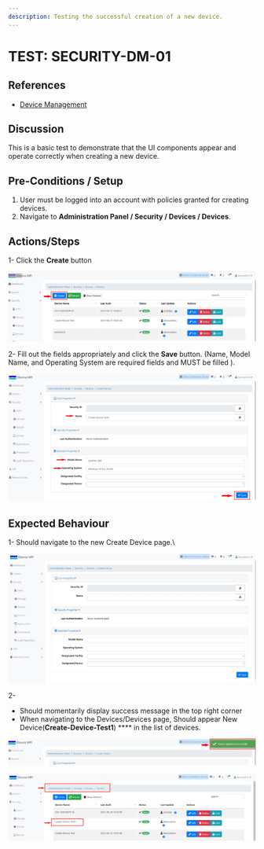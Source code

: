 ```yaml
---
description: Testing the successful creation of a new device.
---
```


# TEST: SECURITY-DM-01

## References

* [Device Management](../../../../../../operations-1/system-administration/security-administration/device-management.md)

## Discussion

This is a basic test to demonstrate that the UI components appear and operate correctly when creating a new device.

## **Pre-Conditions / Setup**

1. User must be logged into an account with policies granted for creating devices.
2. Navigate to **Administration Panel / Security / Devices / Devices**.

## Actions/Steps

1- Click the **Create** button

![](<../../../../../../.gitbook/assets/1 (6).jpg>)

2- Fill out the fields appropriately and click the **Save** button. (Name, Model Name, and Operating System are required fields and MUST be filled ).

![](<../../../../../../.gitbook/assets/3 (11).jpg>)

## Expected Behaviour

1-  Should navigate to the new Create Device page.\


![](<../../../../../../.gitbook/assets/2 (2).jpg>)

2-&#x20;

* Should momentarily display success message in the top right corner
* When navigating to the Devices/Devices page, Should appear New Device(**Create-Device-Test1**) **** in the list of devices.

![](<../../../../../../.gitbook/assets/4 (3).jpg>)

![](<../../../../../../.gitbook/assets/5 (1).jpg>)

